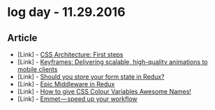 # log day - 11.29.2016

## Article

- \[Link\] - [CSS Architecture: First steps](https://www.ckl.io/blog/css-architecture-first-steps/)
- \[Link\] - [Keyframes: Delivering scalable, high-quality animations to mobile clients](https://code.facebook.com/posts/354469174916519/)
- \[Link\] - [Should you store your form state in Redux?](http://goshakkk.name/should-i-put-form-state-into-redux/)
- \[Link\] - [Epic Middleware in Redux](https://medium.com/@kevinsalter/epic-middleware-in-redux-e4385b6ff7c6#.dkxvntj8m)
- \[Link\] - [How to give CSS Colour Variables Awesome Names!](https://medium.com/@kevinsalter/how-to-give-css-colour-variables-awesome-names-d4cd33c4b3ae#.bsdpk6z7q)
- \[Link\] - [Emmet — speed up your workflow](https://medium.com/front-end-hacking/emmet-speed-up-your-workflow-29f8a010bb3f#.ieudwscsj)

